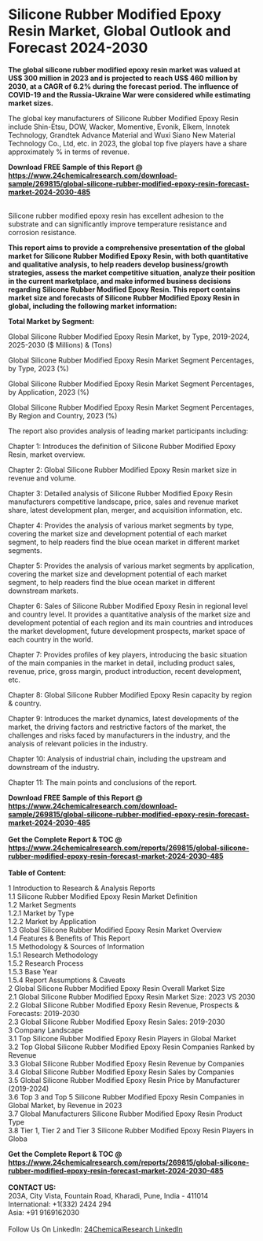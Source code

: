 <h1>Silicone Rubber Modified Epoxy Resin Market, Global Outlook and Forecast 2024-2030</h1><p><strong>The global silicone rubber modified epoxy resin market was valued at US$ 300 million in 2023 and is projected to reach US$ 460 million by 2030, at a CAGR of 6.2% during the forecast period. The influence of COVID-19 and the Russia-Ukraine War were considered while estimating market sizes.</strong></p><p>
</p><p>The global key manufacturers of Silicone Rubber Modified Epoxy Resin include Shin-Etsu, DOW, Wacker, Momentive, Evonik, Elkem, Innotek Technology, Grandtek Advance Material and Wuxi Siano New Material Technology Co., Ltd, etc. in 2023, the global top five players have a share approximately % in terms of revenue.</p><div><b>Download FREE Sample of this Report @ 
            <a href="https://www.24chemicalresearch.com/download-sample/269815/global-silicone-rubber-modified-epoxy-resin-forecast-market-2024-2030-485">
            https://www.24chemicalresearch.com/download-sample/269815/global-silicone-rubber-modified-epoxy-resin-forecast-market-2024-2030-485</a></b></div><br><p>
Silicone rubber modified epoxy resin has excellent adhesion to the substrate and can significantly improve temperature resistance and corrosion resistance.</p><p>
<strong>This report aims to provide a comprehensive presentation of the global market for Silicone Rubber Modified Epoxy Resin, with both quantitative and qualitative analysis, to help readers develop business/growth strategies, assess the market competitive situation, analyze their position in the current marketplace, and make informed business decisions regarding Silicone Rubber Modified Epoxy Resin. This report contains market size and forecasts of Silicone Rubber Modified Epoxy Resin in global, including the following market information:</strong></p><p>
</p><p>
<strong>Total Market by Segment:</strong></p><p>
Global Silicone Rubber Modified Epoxy Resin Market, by Type, 2019-2024, 2025-2030 ($ Millions) &amp; (Tons)</p><p>
Global Silicone Rubber Modified Epoxy Resin Market Segment Percentages, by Type, 2023 (%)</p><p>
</p><p>
Global Silicone Rubber Modified Epoxy Resin Market Segment Percentages, by Application, 2023 (%)</p><p>
</p><p>
Global Silicone Rubber Modified Epoxy Resin Market Segment Percentages, By Region and Country, 2023 (%)</p><p>
</p><p>
The report also provides analysis of leading market participants including:</p><p>
</p><p>
</p><p>
Chapter 1: Introduces the definition of Silicone Rubber Modified Epoxy Resin, market overview.</p><p>
Chapter 2: Global Silicone Rubber Modified Epoxy Resin market size in revenue and volume.</p><p>
Chapter 3: Detailed analysis of Silicone Rubber Modified Epoxy Resin manufacturers competitive landscape, price, sales and revenue market share, latest development plan, merger, and acquisition information, etc.</p><p>
Chapter 4: Provides the analysis of various market segments by type, covering the market size and development potential of each market segment, to help readers find the blue ocean market in different market segments.</p><p>
Chapter 5: Provides the analysis of various market segments by application, covering the market size and development potential of each market segment, to help readers find the blue ocean market in different downstream markets.</p><p>
Chapter 6: Sales of Silicone Rubber Modified Epoxy Resin in regional level and country level. It provides a quantitative analysis of the market size and development potential of each region and its main countries and introduces the market development, future development prospects, market space of each country in the world.</p><p>
Chapter 7: Provides profiles of key players, introducing the basic situation of the main companies in the market in detail, including product sales, revenue, price, gross margin, product introduction, recent development, etc.</p><p>
Chapter 8: Global Silicone Rubber Modified Epoxy Resin capacity by region &amp; country.</p><p>
Chapter 9: Introduces the market dynamics, latest developments of the market, the driving factors and restrictive factors of the market, the challenges and risks faced by manufacturers in the industry, and the analysis of relevant policies in the industry.</p><p>
Chapter 10: Analysis of industrial chain, including the upstream and downstream of the industry.</p><p>
Chapter 11: The main points and conclusions of the report.</p><div><b>Download FREE Sample of this Report @ 
            <a href="https://www.24chemicalresearch.com/download-sample/269815/global-silicone-rubber-modified-epoxy-resin-forecast-market-2024-2030-485">
            https://www.24chemicalresearch.com/download-sample/269815/global-silicone-rubber-modified-epoxy-resin-forecast-market-2024-2030-485</a></b></div><br><div><b>Get the Complete Report & TOC @ 
            <a href="https://www.24chemicalresearch.com/reports/269815/global-silicone-rubber-modified-epoxy-resin-forecast-market-2024-2030-485">
            https://www.24chemicalresearch.com/reports/269815/global-silicone-rubber-modified-epoxy-resin-forecast-market-2024-2030-485</a></b></div><br>
            <b>Table of Content:</b><p>1 Introduction to Research & Analysis Reports<br />
    1.1 Silicone Rubber Modified Epoxy Resin Market Definition<br />
    1.2 Market Segments<br />
        1.2.1 Market by Type<br />
        1.2.2 Market by Application<br />
    1.3 Global Silicone Rubber Modified Epoxy Resin Market Overview<br />
    1.4 Features & Benefits of This Report<br />
    1.5 Methodology & Sources of Information<br />
        1.5.1 Research Methodology<br />
        1.5.2 Research Process<br />
        1.5.3 Base Year<br />
        1.5.4 Report Assumptions & Caveats<br />
2 Global Silicone Rubber Modified Epoxy Resin Overall Market Size<br />
    2.1 Global Silicone Rubber Modified Epoxy Resin Market Size: 2023 VS 2030<br />
    2.2 Global Silicone Rubber Modified Epoxy Resin Revenue, Prospects & Forecasts: 2019-2030<br />
    2.3 Global Silicone Rubber Modified Epoxy Resin Sales: 2019-2030<br />
3 Company Landscape<br />
    3.1 Top Silicone Rubber Modified Epoxy Resin Players in Global Market<br />
    3.2 Top Global Silicone Rubber Modified Epoxy Resin Companies Ranked by Revenue<br />
    3.3 Global Silicone Rubber Modified Epoxy Resin Revenue by Companies<br />
    3.4 Global Silicone Rubber Modified Epoxy Resin Sales by Companies<br />
    3.5 Global Silicone Rubber Modified Epoxy Resin Price by Manufacturer (2019-2024)<br />
    3.6 Top 3 and Top 5 Silicone Rubber Modified Epoxy Resin Companies in Global Market, by Revenue in 2023<br />
    3.7 Global Manufacturers Silicone Rubber Modified Epoxy Resin Product Type<br />
    3.8 Tier 1, Tier 2 and Tier 3 Silicone Rubber Modified Epoxy Resin Players in Globa</p><div><b>Get the Complete Report & TOC @ 
            <a href="https://www.24chemicalresearch.com/reports/269815/global-silicone-rubber-modified-epoxy-resin-forecast-market-2024-2030-485">
            https://www.24chemicalresearch.com/reports/269815/global-silicone-rubber-modified-epoxy-resin-forecast-market-2024-2030-485</a></b></div><br><b>CONTACT US:</b><br>
            203A, City Vista, Fountain Road, Kharadi, Pune, India - 411014<br>
            International: +1(332) 2424 294<br>
            Asia: +91 9169162030 <br><br>
            Follow Us On LinkedIn: <a href="https://www.linkedin.com/company/24chemicalresearch/">24ChemicalResearch LinkedIn</a>